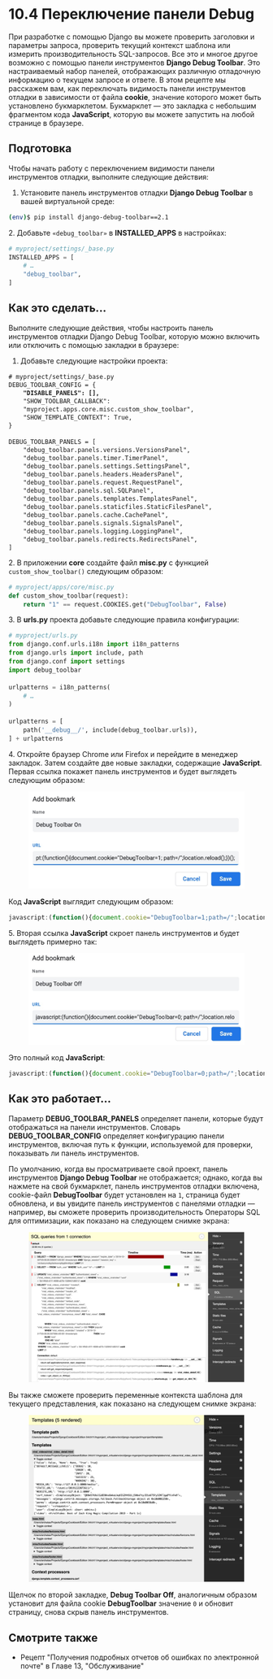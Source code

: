 # 10.4 Переключение панели Debug

При разработке с помощью Django вы можете проверить заголовки и параметры запроса, проверить текущий контекст шаблона или измерить производительность SQL-запросов. Все это и многое другое возможно с помощью панели инструментов **Django Debug Toolbar**. Это настраиваемый набор панелей, отображающих различную отладочную информацию о текущем запросе и ответе. В этом рецепте мы расскажем вам, как переключать видимость панели инструментов отладки в зависимости от файла **cookie**, значение которого может быть установлено букмарклетом. Букмарклет — это закладка с небольшим фрагментом кода **JavaScript**, которую вы можете запустить на любой странице в браузере.

## Подготовка

Чтобы начать работу с переключением видимости панели инструментов отладки, выполните следующие действия:

1. Установите панель инструментов отладки **Django Debug Toolbar** в вашей виртуальной среде:

```bash
(env)$ pip install django-debug-toolbar==2.1
```

2\. Добавьте `«debug_toolbar»` в **INSTALLED\_APPS** в настройках:

```python
# myproject/settings/_base.py
INSTALLED_APPS = [
    # …
    "debug_toolbar",
]
```

## Как это сделать...

Выполните следующие действия, чтобы настроить панель инструментов отладки Django Debug Toolbar, которую можно включить или отключить с помощью закладки в браузере:

1. Добавьте следующие настройки проекта:

<pre class="language-python"><code class="lang-python"># myproject/settings/_base.py
DEBUG_TOOLBAR_CONFIG = {
<strong>    "DISABLE_PANELS": [],
</strong>    "SHOW_TOOLBAR_CALLBACK":
    "myproject.apps.core.misc.custom_show_toolbar",
    "SHOW_TEMPLATE_CONTEXT": True,
}

DEBUG_TOOLBAR_PANELS = [
    "debug_toolbar.panels.versions.VersionsPanel",
    "debug_toolbar.panels.timer.TimerPanel",
    "debug_toolbar.panels.settings.SettingsPanel",
    "debug_toolbar.panels.headers.HeadersPanel",
    "debug_toolbar.panels.request.RequestPanel",
    "debug_toolbar.panels.sql.SQLPanel",
    "debug_toolbar.panels.templates.TemplatesPanel",
    "debug_toolbar.panels.staticfiles.StaticFilesPanel",
    "debug_toolbar.panels.cache.CachePanel",
    "debug_toolbar.panels.signals.SignalsPanel",
    "debug_toolbar.panels.logging.LoggingPanel",
    "debug_toolbar.panels.redirects.RedirectsPanel",
]
</code></pre>

2\. В приложении **core** создайте файл **misc.py** с функцией `custom_show_toolbar()` следующим образом:

```python
# myproject/apps/core/misc.py
def custom_show_toolbar(request):
    return "1" == request.COOKIES.get("DebugToolbar", False)
```

3\. В **urls.py** проекта добавьте следующие правила конфигурации:

```python
# myproject/urls.py
from django.conf.urls.i18n import i18n_patterns
from django.urls import include, path
from django.conf import settings
import debug_toolbar

urlpatterns = i18n_patterns(
    # …
)

urlpatterns = [
    path('__debug__/', include(debug_toolbar.urls)),
] + urlpatterns
```

4\. Откройте браузер Chrome или Firefox и перейдите в менеджер закладок. Затем создайте две новые закладки, содержащие **JavaScript**. Первая ссылка покажет панель инструментов и будет выглядеть следующим образом:

<figure><img src="../../.gitbook/assets/add_bookmark.jpg" alt=""><figcaption></figcaption></figure>

Код **JavaScript** выглядит следующим образом:

```javascript
javascript:(function(){document.cookie="DebugToolbar=1;path=/";location.reload();})();
```

5\. Вторая ссылка **JavaScript** скроет панель инструментов и будет выглядеть примерно так:

<figure><img src="../../.gitbook/assets/add_bookmark2.jpg" alt=""><figcaption></figcaption></figure>

Это полный код **JavaScript**:

```javascript
javascript:(function(){document.cookie="DebugToolbar=0;path=/";location.reload();})();
```

## Как это работает...

Параметр **DEBUG\_TOOLBAR\_PANELS** определяет панели, которые будут отображаться на панели инструментов. Словарь **DEBUG\_TOOLBAR\_CONFIG** определяет конфигурацию панели инструментов, включая путь к функции, используемой для проверки, показывать ли панель инструментов.

По умолчанию, когда вы просматриваете свой проект, панель инструментов **Django Debug Toolbar** не отображается; однако, когда вы нажмете на свой букмарклет, панель инструментов отладки включена, cookie-файл **DebugToolbar** будет установлен на `1`, страница будет обновлена, и вы увидите панель инструментов с панелями отладки — например, вы сможете проверить производительность Операторы SQL для оптимизации, как показано на следующем снимке экрана:

<figure><img src="../../.gitbook/assets/debug_toolbar.jpg" alt=""><figcaption></figcaption></figure>

Вы также сможете проверить переменные контекста шаблона для текущего представления, как показано на следующем снимке экрана:

<figure><img src="../../.gitbook/assets/debug_toolbar2.jpg" alt=""><figcaption></figcaption></figure>

Щелчок по второй закладке, **Debug Toolbar Off**, аналогичным образом установит для файла cookie **DebugToolbar** значение `0` и обновит страницу, снова скрыв панель инструментов.

## Смотрите также

* Рецепт "Получения подробных отчетов об ошибках по электронной почте" в Главе 13, "Обслуживание"
